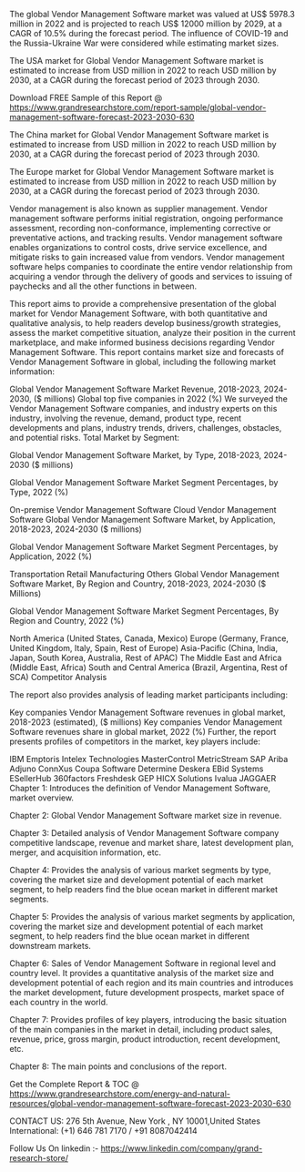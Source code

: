 
The global Vendor Management Software market was valued at US$ 5978.3 million in 2022 and is projected to reach US$ 12000 million by 2029, at a CAGR of 10.5% during the forecast period. The influence of COVID-19 and the Russia-Ukraine War were considered while estimating market sizes.

The USA market for Global Vendor Management Software market is estimated to increase from USD million in 2022 to reach USD million by 2030, at a CAGR during the forecast period of 2023 through 2030.

Download FREE Sample of this Report @ https://www.grandresearchstore.com/report-sample/global-vendor-management-software-forecast-2023-2030-630

The China market for Global Vendor Management Software  market is estimated to increase from USD million in 2022 to reach USD million by 2030, at a CAGR during the forecast period of 2023 through 2030.

The Europe market for Global Vendor Management Software  market is estimated to increase from USD million in 2022 to reach USD million by 2030, at a CAGR during the forecast period of 2023 through 2030.

Vendor management is also known as supplier management. Vendor management software performs initial registration, ongoing performance assessment, recording non-conformance, implementing corrective or preventative actions, and tracking results. Vendor management software enables organizations to control costs, drive service excellence, and mitigate risks to gain increased value from vendors. Vendor management software helps companies to coordinate the entire vendor relationship from acquiring a vendor through the delivery of goods and services to issuing of paychecks and all the other functions in between.

This report aims to provide a comprehensive presentation of the global market for Vendor Management Software, with both quantitative and qualitative analysis, to help readers develop business/growth strategies, assess the market competitive situation, analyze their position in the current marketplace, and make informed business decisions regarding Vendor Management Software. This report contains market size and forecasts of Vendor Management Software in global, including the following market information:

Global Vendor Management Software Market Revenue, 2018-2023, 2024-2030, ($ millions)
Global top five companies in 2022 (%)
We surveyed the Vendor Management Software companies, and industry experts on this industry, involving the revenue, demand, product type, recent developments and plans, industry trends, drivers, challenges, obstacles, and potential risks. Total Market by Segment:

Global Vendor Management Software Market, by Type, 2018-2023, 2024-2030 ($ millions)

Global Vendor Management Software Market Segment Percentages, by Type, 2022 (%)

On-premise Vendor Management Software
Cloud Vendor Management Software
Global Vendor Management Software Market, by Application, 2018-2023, 2024-2030 ($ millions)

Global Vendor Management Software Market Segment Percentages, by Application, 2022 (%)

Transportation
Retail
Manufacturing
Others
Global Vendor Management Software Market, By Region and Country, 2018-2023, 2024-2030 ($ Millions)

Global Vendor Management Software Market Segment Percentages, By Region and Country, 2022 (%)

North America (United States, Canada, Mexico)
Europe (Germany, France, United Kingdom, Italy, Spain, Rest of Europe)
Asia-Pacific (China, India, Japan, South Korea, Australia, Rest of APAC)
The Middle East and Africa (Middle East, Africa)
South and Central America (Brazil, Argentina, Rest of SCA)
Competitor Analysis

The report also provides analysis of leading market participants including:

Key companies Vendor Management Software revenues in global market, 2018-2023 (estimated), ($ millions)
Key companies Vendor Management Software revenues share in global market, 2022 (%)
Further, the report presents profiles of competitors in the market, key players include:

IBM Emptoris
Intelex Technologies
MasterControl
MetricStream
SAP Ariba
Adjuno
ConnXus
Coupa Software
Determine
Deskera
EBid Systems
ESellerHub
360factors
Freshdesk
GEP
HICX Solutions
Ivalua
JAGGAER
Chapter 1: Introduces the definition of Vendor Management Software, market overview.

Chapter 2: Global Vendor Management Software market size in revenue.

Chapter 3: Detailed analysis of Vendor Management Software company competitive landscape, revenue and market share, latest development plan, merger, and acquisition information, etc.

Chapter 4: Provides the analysis of various market segments by type, covering the market size and development potential of each market segment, to help readers find the blue ocean market in different market segments.

Chapter 5: Provides the analysis of various market segments by application, covering the market size and development potential of each market segment, to help readers find the blue ocean market in different downstream markets.

Chapter 6: Sales of Vendor Management Software in regional level and country level. It provides a quantitative analysis of the market size and development potential of each region and its main countries and introduces the market development, future development prospects, market space of each country in the world.

Chapter 7: Provides profiles of key players, introducing the basic situation of the main companies in the market in detail, including product sales, revenue, price, gross margin, product introduction, recent development, etc.

Chapter 8: The main points and conclusions of the report.

Get the Complete Report & TOC @ https://www.grandresearchstore.com/energy-and-natural-resources/global-vendor-management-software-forecast-2023-2030-630

CONTACT US:
276 5th Avenue, New York , NY 10001,United States
International: (+1) 646 781 7170 / +91 8087042414

Follow Us On linkedin :- https://www.linkedin.com/company/grand-research-store/
